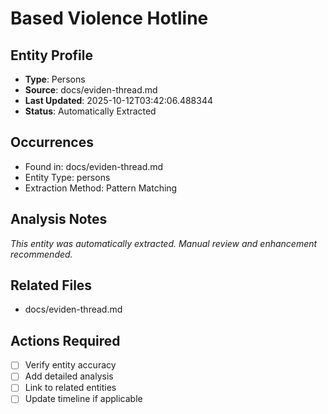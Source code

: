 # Based Violence Hotline

## Entity Profile
- **Type**: Persons
- **Source**: docs/eviden-thread.md
- **Last Updated**: 2025-10-12T03:42:06.488344
- **Status**: Automatically Extracted

## Occurrences
- Found in: docs/eviden-thread.md
- Entity Type: persons
- Extraction Method: Pattern Matching

## Analysis Notes
*This entity was automatically extracted. Manual review and enhancement recommended.*

## Related Files
- docs/eviden-thread.md

## Actions Required
- [ ] Verify entity accuracy
- [ ] Add detailed analysis
- [ ] Link to related entities
- [ ] Update timeline if applicable
